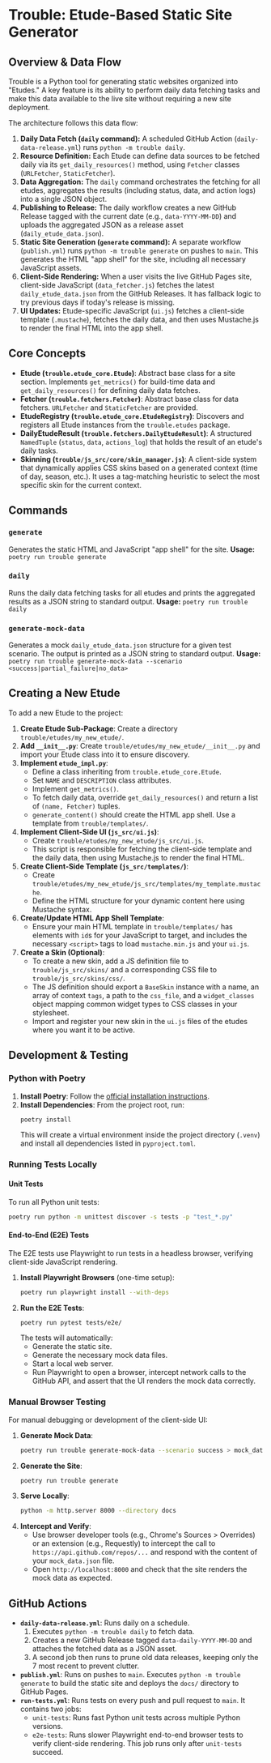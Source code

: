 # Trouble: Etude-Based Static Site Generator

## Overview & Data Flow

Trouble is a Python tool for generating static websites organized into "Etudes." A key feature is its ability to perform daily data fetching tasks and make this data available to the live site without requiring a new site deployment.

The architecture follows this data flow:
1.  **Daily Data Fetch (`daily` command):** A scheduled GitHub Action (`daily-data-release.yml`) runs `python -m trouble daily`.
2.  **Resource Definition:** Each Etude can define data sources to be fetched daily via its `get_daily_resources()` method, using `Fetcher` classes (`URLFetcher`, `StaticFetcher`).
3.  **Data Aggregation:** The `daily` command orchestrates the fetching for all etudes, aggregates the results (including status, data, and action logs) into a single JSON object.
4.  **Publishing to Release:** The daily workflow creates a new GitHub Release tagged with the current date (e.g., `data-YYYY-MM-DD`) and uploads the aggregated JSON as a release asset (`daily_etude_data.json`).
5.  **Static Site Generation (`generate` command):** A separate workflow (`publish.yml`) runs `python -m trouble generate` on pushes to `main`. This generates the HTML "app shell" for the site, including all necessary JavaScript assets.
6.  **Client-Side Rendering:** When a user visits the live GitHub Pages site, client-side JavaScript (`data_fetcher.js`) fetches the latest `daily_etude_data.json` from the GitHub Releases. It has fallback logic to try previous days if today's release is missing.
7.  **UI Updates:** Etude-specific JavaScript (`ui.js`) fetches a client-side template (`.mustache`), fetches the daily data, and then uses Mustache.js to render the final HTML into the app shell.

## Core Concepts

*   **Etude (`trouble.etude_core.Etude`)**: Abstract base class for a site section. Implements `get_metrics()` for build-time data and `get_daily_resources()` for defining daily data fetches.
*   **Fetcher (`trouble.fetchers.Fetcher`)**: Abstract base class for data fetchers. `URLFetcher` and `StaticFetcher` are provided.
*   **EtudeRegistry (`trouble.etude_core.EtudeRegistry`)**: Discovers and registers all Etude instances from the `trouble.etudes` package.
*   **DailyEtudeResult (`trouble.fetchers.DailyEtudeResult`)**: A structured `NamedTuple` (`status`, `data`, `actions_log`) that holds the result of an etude's daily tasks.
*   **Skinning (`trouble/js_src/core/skin_manager.js`)**: A client-side system that dynamically applies CSS skins based on a generated context (time of day, season, etc.). It uses a tag-matching heuristic to select the most specific skin for the current context.

## Commands

### `generate`
Generates the static HTML and JavaScript "app shell" for the site.
**Usage:** `poetry run trouble generate`

### `daily`
Runs the daily data fetching tasks for all etudes and prints the aggregated results as a JSON string to standard output.
**Usage:** `poetry run trouble daily`

### `generate-mock-data`
Generates a mock `daily_etude_data.json` structure for a given test scenario. The output is printed as a JSON string to standard output.
**Usage:** `poetry run trouble generate-mock-data --scenario <success|partial_failure|no_data>`

## Creating a New Etude

To add a new Etude to the project:

1.  **Create Etude Sub-Package**: Create a directory `trouble/etudes/my_new_etude/`.
2.  **Add `__init__.py`**: Create `trouble/etudes/my_new_etude/__init__.py` and import your Etude class into it to ensure discovery.
3.  **Implement `etude_impl.py`**:
    *   Define a class inheriting from `trouble.etude_core.Etude`.
    *   Set `NAME` and `DESCRIPTION` class attributes.
    *   Implement `get_metrics()`.
    *   To fetch daily data, override `get_daily_resources()` and return a list of `(name, Fetcher)` tuples.
    *   `generate_content()` should create the HTML app shell. Use a template from `trouble/templates/`.
4.  **Implement Client-Side UI (`js_src/ui.js`)**:
    *   Create `trouble/etudes/my_new_etude/js_src/ui.js`.
    *   This script is responsible for fetching the client-side template and the daily data, then using Mustache.js to render the final HTML.
5.  **Create Client-Side Template (`js_src/templates/`)**:
    *   Create `trouble/etudes/my_new_etude/js_src/templates/my_template.mustache`.
    *   Define the HTML structure for your dynamic content here using Mustache syntax.
6.  **Create/Update HTML App Shell Template**:
    *   Ensure your main HTML template in `trouble/templates/` has elements with `id`s for your JavaScript to target, and includes the necessary `<script>` tags to load `mustache.min.js` and your `ui.js`.
7.  **Create a Skin (Optional)**:
    *   To create a new skin, add a JS definition file to `trouble/js_src/skins/` and a corresponding CSS file to `trouble/js_src/skins/css/`.
    *   The JS definition should export a `BaseSkin` instance with a name, an array of context `tags`, a path to the `css_file`, and a `widget_classes` object mapping common widget types to CSS classes in your stylesheet.
    *   Import and register your new skin in the `ui.js` files of the etudes where you want it to be active.

## Development & Testing

### Python with Poetry

1.  **Install Poetry**: Follow the [official installation instructions](https://python-poetry.org/docs/#installation).
2.  **Install Dependencies**: From the project root, run:
    ```bash
    poetry install
    ```
    This will create a virtual environment inside the project directory (`.venv`) and install all dependencies listed in `pyproject.toml`.

### Running Tests Locally

#### Unit Tests
To run all Python unit tests:
```bash
poetry run python -m unittest discover -s tests -p "test_*.py"
```

#### End-to-End (E2E) Tests
The E2E tests use Playwright to run tests in a headless browser, verifying client-side JavaScript rendering.

1.  **Install Playwright Browsers** (one-time setup):
    ```bash
    poetry run playwright install --with-deps
    ```
2.  **Run the E2E Tests**:
    ```bash
    poetry run pytest tests/e2e/
    ```
    The tests will automatically:
    *   Generate the static site.
    *   Generate the necessary mock data files.
    *   Start a local web server.
    *   Run Playwright to open a browser, intercept network calls to the GitHub API, and assert that the UI renders the mock data correctly.

### Manual Browser Testing
For manual debugging or development of the client-side UI:

1.  **Generate Mock Data**:
    ```bash
    poetry run trouble generate-mock-data --scenario success > mock_data.json
    ```
2.  **Generate the Site**:
    ```bash
    poetry run trouble generate
    ```
3.  **Serve Locally**:
    ```bash
    python -m http.server 8000 --directory docs
    ```
4.  **Intercept and Verify**:
    *   Use browser developer tools (e.g., Chrome's Sources > Overrides) or an extension (e.g., Requestly) to intercept the call to `https://api.github.com/repos/...` and respond with the content of your `mock_data.json` file.
    *   Open `http://localhost:8000` and check that the site renders the mock data as expected.

## GitHub Actions

*   **`daily-data-release.yml`**: Runs daily on a schedule.
    1.  Executes `python -m trouble daily` to fetch data.
    2.  Creates a new GitHub Release tagged `data-daily-YYYY-MM-DD` and attaches the fetched data as a JSON asset.
    3.  A second job then runs to prune old data releases, keeping only the 7 most recent to prevent clutter.
*   **`publish.yml`**: Runs on pushes to `main`. Executes `python -m trouble generate` to build the static site and deploys the `docs/` directory to GitHub Pages.
*   **`run-tests.yml`**: Runs tests on every push and pull request to `main`. It contains two jobs:
    *   `unit-tests`: Runs fast Python unit tests across multiple Python versions.
    *   `e2e-tests`: Runs slower Playwright end-to-end browser tests to verify client-side rendering. This job runs only after `unit-tests` succeed.
